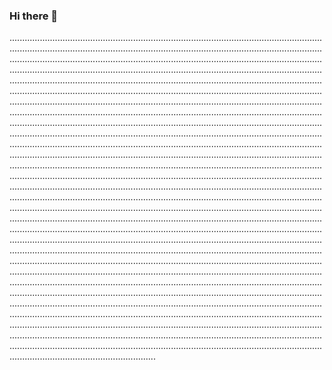 ### Hi there 👋

..................................................................................................................................................................................................................................................................................................................................................................................................................................................................................................................................................................................................................................................................................................................................................................................................................................................................................................................................................................................................................................................................................................................................................................................................................................................................................................................................................................................................................................................................................................................................................................................................................................................................................................................................................................................................................................................................................................................................................................................................................................................................................................................................................................................................................................................................................................................................................................................................................................................................................................................................................................................................................................................................................................................................................................................................................................................................................................................................................................................................................................................................................................................................................................................................................................................................................................................................................................................................................................................................................................................................................................................................................................................................................................................................................................................................................................................................................................................................